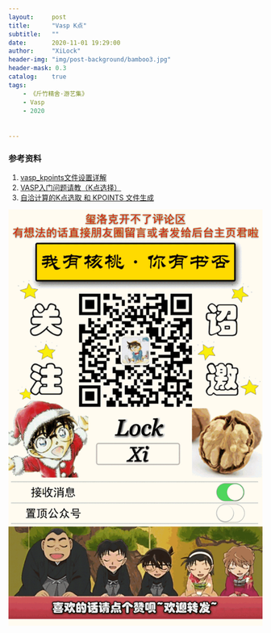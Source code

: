 ```yaml
---
layout:     post
title:      "Vasp K点"
subtitle:   ""
date:       2020-11-01 19:29:00
author:     "XiLock"
header-img: "img/post-background/bamboo3.jpg"
header-mask: 0.3
catalog:    true
tags:
    - 《斤竹精舍·游艺集》
    - Vasp
    - 2020


---
```




### 参考资料
1. [vasp_kpoints文件设置详解](https://yh-phys.github.io/2019/09/27/vasp-kpoints/)
1. [VASP入门问题请教（K点选择）](http://bbs.keinsci.com/thread-5429-1-1.html)
1. [自洽计算的K点选取 和 KPOINTS 文件生成](http://blog.wangruixing.cn/2019/04/25/kpoints/)

![](/img/wc-tail.GIF)
